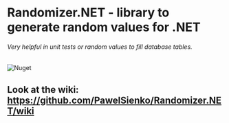 # Randomizer.NET - library to generate random values for .NET  
###### Very helpful in unit tests or random values to fill database tables.
![Nuget](https://img.shields.io/nuget/v/Randomizer.NET)

## Look at the wiki: https://github.com/PawelSienko/Randomizer.NET/wiki
